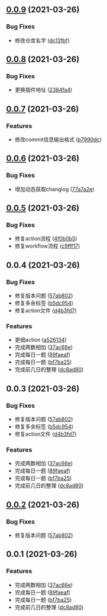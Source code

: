 ## [0.0.9](https://github.com/liuqh0609/algorithm/compare/v0.0.8...v0.0.9) (2021-03-26)


### Bug Fixes

* 修改仓库名字 ([dc12fbf](https://github.com/liuqh0609/algorithm/commit/dc12fbf3b38a04911572f37354ae2342df303abb))

## [0.0.8](https://github.com/liuqh0609/algorithm/compare/v0.0.7...v0.0.8) (2021-03-26)


### Bug Fixes

* 更换插件地址 ([2384fa4](https://github.com/liuqh0609/algorithm/commit/2384fa4c05ef2615f6a75c500d1a845dc45de256))

## [0.0.7](https://github.com/liuqh0609/algorithm/compare/v0.0.6...v0.0.7) (2021-03-26)


### Features

* 修改commit信息输出格式 ([b7990dc](https://github.com/liuqh0609/algorithm/commit/b7990dc171cbccc2de7b1ec99a03ef7745208595))

## [0.0.6](https://github.com/liuqh0609/algorithm/compare/v0.0.5...v0.0.6) (2021-03-26)


### Bug Fixes

* 增加动态获取changlog ([77a7a2e](https://github.com/liuqh0609/algorithm/commit/77a7a2eac0c750be696ad2f9cfcd536364d6b235))

## [0.0.5](https://github.com/liuqh0609/algorithm/compare/v0.0.4...v0.0.5) (2021-03-26)


### Bug Fixes

* 修复action流程 ([4f0b0b5](https://github.com/liuqh0609/algorithm/commit/4f0b0b576c493eaeee9c197f3b2c321a2e21daf2))
* 修复workflow流程 ([c9fff17](https://github.com/liuqh0609/algorithm/commit/c9fff173129cb4a8c25fa9baa67b2382b5845b7f))

## 0.0.4 (2021-03-26)


### Bug Fixes

* 修复版本问题 ([57ab802](https://github.com/liuqh0609/algorithm/commit/57ab80299d61da0f907621735ce3b7898c1ca6fe))
* 修复多余标签 ([b5dc954](https://github.com/liuqh0609/algorithm/commit/b5dc954dae22cbc4e29d65b114933f269cdff544))
* 修复action文件 ([d4b3fd7](https://github.com/liuqh0609/algorithm/commit/d4b3fd72245143d87fbb2beb9db2de34bf96438f))


### Features

* 更细action ([a526134](https://github.com/liuqh0609/algorithm/commit/a52613447583caa3bf876cda5f28980cdbdcd055))
* 完成两数相加 ([37ac66e](https://github.com/liuqh0609/algorithm/commit/37ac66e05f7c8f2e364bad2e324b114cf44ce435))
* 完成每日一题 ([89faeaf](https://github.com/liuqh0609/algorithm/commit/89faeafecde3e4c0d7262d70d75188f285cadf70))
* 完成每日一题 ([bf7ba25](https://github.com/liuqh0609/algorithm/commit/bf7ba25e346905c686f855413d2c0f7b6980fd1a))
* 完成前几日的整理 ([dc8ad80](https://github.com/liuqh0609/algorithm/commit/dc8ad80d9377f447f6a68a1e8b3ed1c81c3677a5))

## 0.0.3 (2021-03-26)


### Bug Fixes

* 修复版本问题 ([57ab802](https://github.com/liuqh0609/algorithm/commit/57ab80299d61da0f907621735ce3b7898c1ca6fe))
* 修复多余标签 ([b5dc954](https://github.com/liuqh0609/algorithm/commit/b5dc954dae22cbc4e29d65b114933f269cdff544))
* 修复action文件 ([d4b3fd7](https://github.com/liuqh0609/algorithm/commit/d4b3fd72245143d87fbb2beb9db2de34bf96438f))


### Features

* 完成两数相加 ([37ac66e](https://github.com/liuqh0609/algorithm/commit/37ac66e05f7c8f2e364bad2e324b114cf44ce435))
* 完成每日一题 ([89faeaf](https://github.com/liuqh0609/algorithm/commit/89faeafecde3e4c0d7262d70d75188f285cadf70))
* 完成每日一题 ([bf7ba25](https://github.com/liuqh0609/algorithm/commit/bf7ba25e346905c686f855413d2c0f7b6980fd1a))
* 完成前几日的整理 ([dc8ad80](https://github.com/liuqh0609/algorithm/commit/dc8ad80d9377f447f6a68a1e8b3ed1c81c3677a5))

## [0.0.2](https://github.com/liuqh0609/algorithm/compare/v0.0.1...v0.0.2) (2021-03-26)


### Bug Fixes

* 修复版本问题 ([57ab802](https://github.com/liuqh0609/algorithm/commit/57ab80299d61da0f907621735ce3b7898c1ca6fe))

## 0.0.1 (2021-03-26)


### Features

* 完成两数相加 ([37ac66e](https://github.com/liuqh0609/algorithm/commit/37ac66e05f7c8f2e364bad2e324b114cf44ce435))
* 完成每日一题 ([89faeaf](https://github.com/liuqh0609/algorithm/commit/89faeafecde3e4c0d7262d70d75188f285cadf70))
* 完成每日一题 ([bf7ba25](https://github.com/liuqh0609/algorithm/commit/bf7ba25e346905c686f855413d2c0f7b6980fd1a))
* 完成前几日的整理 ([dc8ad80](https://github.com/liuqh0609/algorithm/commit/dc8ad80d9377f447f6a68a1e8b3ed1c81c3677a5))

